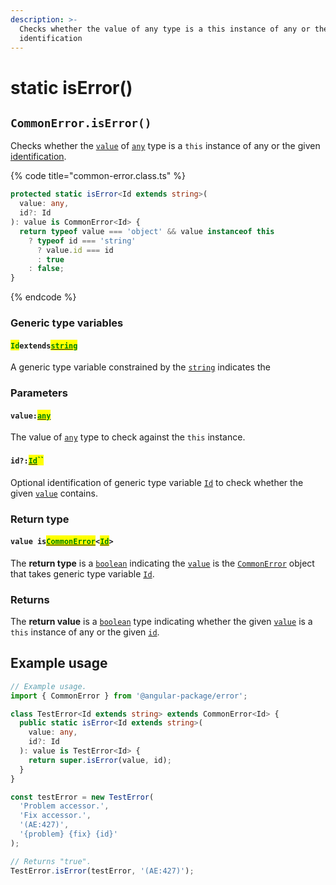 ```yaml
---
description: >-
  Checks whether the value of any type is a this instance of any or the given
  identification
---
```


# static isError()

## `CommonError.isError()`

Checks whether the [`value`](static-iserror.md#value-any) of [`any`](https://www.typescriptlang.org/docs/handbook/basic-types.html#any) type is a `this` instance of any or the given [identification](static-iserror.md#id-id).

{% code title="common-error.class.ts" %}
```typescript
protected static isError<Id extends string>(
  value: any,
  id?: Id
): value is CommonError<Id> {
  return typeof value === 'object' && value instanceof this
    ? typeof id === 'string'
      ? value.id === id
      : true
    : false;
}
```
{% endcode %}

### Generic type variables

#### <mark style="color:green;">`Id`</mark>`extends`[<mark style="color:green;">`string`</mark>](https://www.typescriptlang.org/docs/handbook/basic-types.html#string)

A generic type variable constrained by the [`string`](https://www.typescriptlang.org/docs/handbook/basic-types.html#string) indicates the&#x20;

### Parameters

#### `value:`[<mark style="color:green;">`any`</mark>](https://www.typescriptlang.org/docs/handbook/basic-types.html#any)

The value of [`any`](https://www.typescriptlang.org/docs/handbook/basic-types.html#any) type to check against the `this` instance.

#### `id?:`[<mark style="color:green;">`Id`</mark>](static-iserror.md#idextendsstring)<mark style="color:green;">``</mark>

Optional identification of generic type variable [`Id`](static-iserror.md#idextendsstring) to check whether the given [`value`](static-iserror.md#value-any) contains.

### Return type

#### `value is`[<mark style="color:green;">`CommonError`</mark>](broken-reference)`<`[<mark style="color:green;">`Id`</mark>](../generic-type-variables.md#commonerror-less-than-id-greater-than)`>`

The **return type** is a [`boolean`](https://www.typescriptlang.org/docs/handbook/basic-types.html#boolean) indicating the [`value`](static-iserror.md#value-any) is the [`CommonError`](broken-reference) object that takes generic type variable [`Id`](../generic-type-variables.md#commonerror-less-than-id-greater-than).

### Returns

The **return value** is a [`boolean`](https://developer.mozilla.org/en-US/docs/Web/JavaScript/Reference/Global\_Objects/Boolean) type indicating whether the given [`value`](static-iserror.md#value-any) is a `this` instance of any or the given [`id`](static-iserror.md#id-id).

## Example usage

```typescript
// Example usage.
import { CommonError } from '@angular-package/error';

class TestError<Id extends string> extends CommonError<Id> {
  public static isError<Id extends string>(
    value: any,
    id?: Id
  ): value is TestError<Id> {
    return super.isError(value, id);
  }
}

const testError = new TestError(
  'Problem accessor.',
  'Fix accessor.',
  '(AE:427)',
  '{problem} {fix} {id}'
);

// Returns "true".
TestError.isError(testError, '(AE:427)');
```
